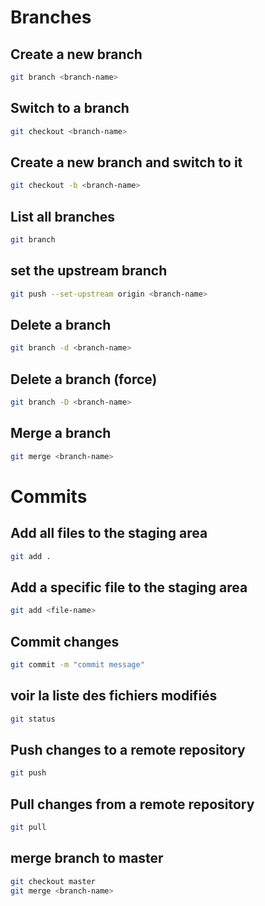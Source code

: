 # Branches 

## Create a new branch
```bash
git branch <branch-name>
```

## Switch to a branch
```bash
git checkout <branch-name>
```

## Create a new branch and switch to it
```bash
git checkout -b <branch-name>
```

## List all branches
```bash
git branch
```

## set the upstream branch
```bash
git push --set-upstream origin <branch-name>
```

## Delete a branch
```bash
git branch -d <branch-name>
```

## Delete a branch (force)
```bash
git branch -D <branch-name>
```

## Merge a branch
```bash
git merge <branch-name>
```
# Commits

## Add all files to the staging area
```bash
git add .
```
## Add a specific file to the staging area
```bash
git add <file-name>
```

## Commit changes
```bash
git commit -m "commit message"
```
## voir la liste des fichiers modifiés
```bash
git status
```

## Push changes to a remote repository



```bash
git push
```
## Pull changes from a remote repository
```bash
git pull
```


## merge branch to master
```bash
git checkout master
git merge <branch-name>
```

